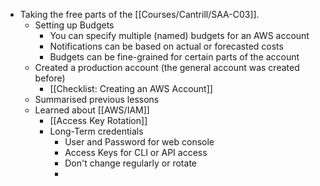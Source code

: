 - Taking the free parts of the [[Courses/Cantrill/SAA-C03]].
	- Setting up Budgets
		- You can specify multiple (named) budgets for an AWS account
		- Notifications can be based on actual or forecasted costs
		- Budgets can be fine-grained for certain parts of the account
	- Created a production account (the general account was created before)
		- [[Checklist: Creating an AWS Account]]
	- Summarised previous lessons
	- Learned about [[AWS/IAM]]
		- [[Access Key Rotation]]
		- Long-Term credentials
			- User and Password for web console
			- Access Keys for CLI or API access
			- Don't change regularly or rotate
			-